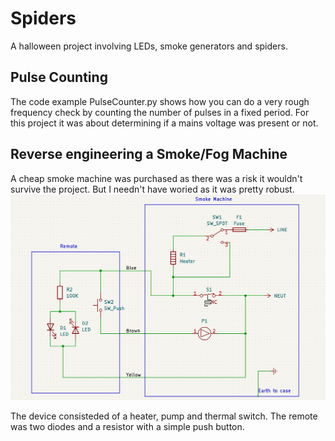 # Spiders
A halloween project involving LEDs, smoke generators and spiders.

## Pulse Counting
The code example PulseCounter.py shows how you can do a very rough frequency check by counting the number of pulses in a fixed period. For this project it was about determining if a mains voltage was present or not.  

## Reverse engineering a Smoke/Fog Machine
A cheap smoke machine was purchased as there was a risk it wouldn't survive the project. But I needn't have woried as it was pretty robust.
![Reverse Engineered](ReverseEngineered.png)

The device consisteded of a heater, pump and thermal switch. The remote was two diodes and a resistor with a simple push button.
